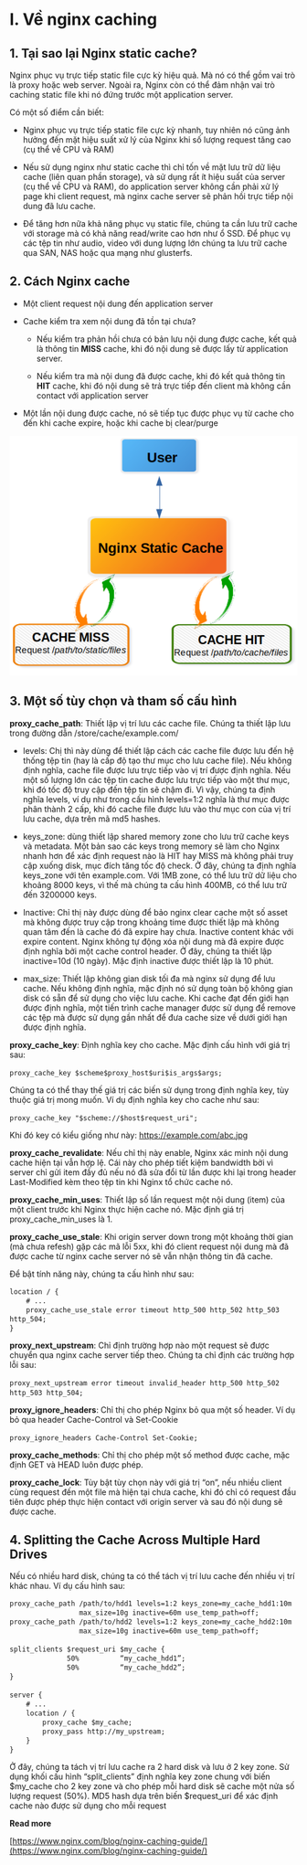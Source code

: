 # I. Về nginx caching

## 1. Tại sao lại Nginx static cache?

Nginx phục vụ trực tiếp static file cực kỳ hiệu quả. Mà nó có thể gồm vai trò là proxy hoặc web server. Ngoài ra, Nginx còn có thể đảm nhận vai trò caching static file khi nó đứng trước một application server.

Có một số điểm cần biết:

- Nginx phục vụ trực tiếp static file  cực kỳ nhanh, tuy nhiên nó cũng ảnh hưởng đến mặt hiệu suất xử lý của Nginx khi số lượng request tăng cao (cụ thể về CPU và RAM)

- Nếu sử dụng nginx như static cache thì chỉ tốn về mặt lưu trữ dữ liệu cache (liên quan phần storage), và sử dụng rất ít hiệu suất của server (cụ thể về CPU và RAM), do application server không cần phải xử lý page khi client request, mà nginx cache server sẽ phản hồi trực tiếp nội dung đã lưu cache.

- Để tăng hơn nữa khả năng phục vụ static file, chúng ta cần lưu trữ cache với storage mà có khả năng read/write cao hơn như ổ SSD. Để phục vụ các tệp tin như audio, video với dung lượng lớn chúng ta lưu trữ cache qua SAN, NAS hoặc qua mạng như glusterfs.

## 2. Cách Nginx cache

- Một client request nội dung đến application server

- Cache kiểm tra xem nội dung đã tồn tại chưa?

	+ Nếu kiểm tra phản hồi chưa có bản lưu nội dung được cache, kết quả là thông tin **MISS** cache, khi đó nội dung sẽ được lấy từ application server.

	+ Nếu kiểm tra mà nội dung đã được cache, khi đó kết quả thông tin **HIT** cache, khi đó nội dung sẽ trả trực tiếp đến client mà không cần contact với application server

- Một lần nội dung được cache, nó sẽ tiếp tục được phục vụ từ cache cho đến khi cache expire, hoặc khi cache bị clear/purge

<p align="center">
<img src="images/nginx-static-cache.png" />
</p>

## 3. Một số tùy chọn và tham số cấu hình

**proxy_cache_path**: Thiết lập vị trí lưu các cache file. Chúng ta thiết lập lưu trong đường dẫn /store/cache/example.com/

- levels: Chị thì này dùng để thiết lập cách các cache file được lưu đến hệ thống tệp tin (hay là cấp độ tạo thư mục cho lưu cache file). Nếu không định nghĩa, cache file được lưu trực tiếp vào vị trí được định nghĩa. Nếu một số lượng lớn các tệp tin cache được lưu trực tiếp vào một thư mục, khi đó tốc độ truy cập đến tệp tin sẽ chậm đi. Vì vậy, chúng ta định nghĩa levels, ví dụ như trong cấu hình levels=1:2 nghĩa là thư mục được phân thành 2 cấp, khi đó cache file được lưu vào thư mục con của vị trí lưu cache, dựa trên mã md5 hashes.

- keys_zone: dùng thiết lập shared memory zone cho lưu trữ cache keys và metadata.  Một bản sao các keys trong memory sẽ làm cho Nginx nhanh hơn để xác định request nào là HIT hay MISS mà không phải truy cập xuống disk, mục đích tăng tốc độ check. Ở đây, chúng ta định nghĩa keys_zone với tên example.com. Với 1MB zone, có thể lưu trữ dữ liệu cho khoảng 8000 keys, vì thế mà chúng ta cấu hình 400MB, có thể lưu trữ đến 3200000 keys.

- Inactive: Chỉ thị này được dùng để bảo nginx clear cache một số asset mà không được truy cập trong khoảng time được thiết lập mà không quan tâm đến là cache đó đã expire hay chưa. Inactive content khác với expire content. Nginx không tự động xóa nội dung mà đã expire được định nghĩa bởi một cache control header. Ở đây, chúng ta thiết lập inactive=10d (10 ngày). Mặc định inactive được thiết lập là 10 phút.

- max_size: Thiết lập không gian disk tối đa mà nginx sử dụng để lưu cache. Nếu không định nghĩa, mặc định nó sử dụng toàn bộ không gian disk có sẵn để sử dụng cho việc lưu cache. Khi cache đạt đến giới hạn được định nghĩa, một tiến trình cache manager được sử dụng để remove các tệp mà được sử dụng gần nhất để đưa cache size về dưới giới hạn được định nghĩa.

**proxy_cache_key**: Định nghĩa key cho cache. Mặc định cấu hình với giá trị sau:

`proxy_cache_key $scheme$proxy_host$uri$is_args$args;`

Chúng ta có thể thay thế giá trị các biến sử dụng trong định nghĩa key, tùy thuộc giá trị mong muốn. Ví dụ định nghĩa key cho cache như sau:

`proxy_cache_key "$scheme://$host$request_uri";`

Khi đó key có kiểu giống như này: https://example.com/abc.jpg

**proxy_cache_revalidate**: Nếu chỉ thị này enable, Nginx xác minh nội dung cache hiện tại vẫn hợp lệ. Cái này cho phép tiết kiệm bandwidth bởi vì server chỉ gửi item đầy đủ nếu nó đã sửa đổi từ lần được khi lại trong header Last-Modified kèm theo tệp tin khi Nginx tổ chức cache nó.

**proxy_cache_min_uses**: Thiết lập số lần request một nội dung (item) của một client trước khi Nginx thực hiện cache nó. Mặc định giá trị proxy_cache_min_uses là 1. 

**proxy_cache_use_stale**:  Khi origin server down trong một khoảng thời gian (mà chưa refesh) gặp các mã lỗi 5xx, khi đó client request nội dung mà đã được cache từ nginx cache server nó sẽ vẫn nhận thông tin đã cache.

Để bật tính năng này, chúng ta cấu hình như sau:

```
location / {
    # ...
    proxy_cache_use_stale error timeout http_500 http_502 http_503 http_504;
}
```

**proxy_next_upstream**: Chỉ định trường hợp nào một request sẽ được chuyển qua nginx cache server tiếp theo. Chúng ta chỉ định các trường hợp lỗi sau:

`proxy_next_upstream error timeout invalid_header http_500 http_502 http_503 http_504;`

**proxy_ignore_headers**: Chỉ thị cho phép Nginx bỏ qua một số header. Ví dụ bỏ qua header Cache-Control và Set-Cookie

`proxy_ignore_headers Cache-Control Set-Cookie;`

**proxy_cache_methods**: Chỉ thị cho phép một số method được cache, mặc định GET và HEAD luôn được phép.

**proxy_cache_lock**: Tùy bật tùy chọn này với giá trị “on”, nếu nhiều client cùng request đến một file mà hiện tại chưa cache, khi đó chỉ có request đầu tiên được phép thực hiện contact với origin server và sau đó nội dung sẽ được cache.

## 4. Splitting the Cache Across Multiple Hard Drives

Nếu có nhiều hard disk, chúng ta có thể tách vị trí lưu cache đến nhiều vị trí khác nhau. Ví dụ cấu hình sau:

```
proxy_cache_path /path/to/hdd1 levels=1:2 keys_zone=my_cache_hdd1:10m
                 max_size=10g inactive=60m use_temp_path=off;
proxy_cache_path /path/to/hdd2 levels=1:2 keys_zone=my_cache_hdd2:10m
                 max_size=10g inactive=60m use_temp_path=off;

split_clients $request_uri $my_cache {
              50%          “my_cache_hdd1”;
              50%          “my_cache_hdd2”;
}

server {
    # ...
    location / {
        proxy_cache $my_cache;
        proxy_pass http://my_upstream;
    }
}

```

Ở đây, chúng ta tách vị trí lưu cache ra 2 hard disk và lưu ở 2 key zone. Sử dụng khối cấu hình “split_clients” định nghĩa key zone chung với biến $my_cache cho 2 key zone và cho phép mỗi hard disk sẽ cache một nửa số lượng request (50%). MD5 hash dựa trên biến $request_uri để xác định cache nào được sử dụng cho mỗi request

**Read more**

[https://www.nginx.com/blog/nginx-caching-guide/](https://www.nginx.com/blog/nginx-caching-guide/)
